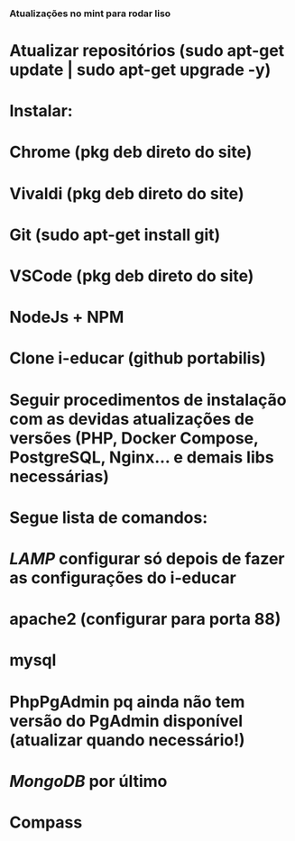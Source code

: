 ### Atualizações no mint para rodar liso


# Atualizar repositórios (sudo apt-get update | sudo apt-get upgrade -y)

# Instalar:
#	Chrome (pkg deb direto do site)
#	Vivaldi (pkg deb direto do site)
#	Git (sudo apt-get install git)
#	VSCode (pkg deb direto do site)
#	NodeJs + NPM
#
#	


# Clone i-educar (github portabilis)
#	Seguir procedimentos de instalação com as devidas atualizações de versões (PHP, Docker Compose, PostgreSQL, Nginx... e demais libs necessárias)
# 	Segue lista de comandos:
#		
# 
#
#
#


# ***LAMP*** configurar só depois de fazer as configurações do i-educar
# apache2 (configurar para porta 88)
# mysql
#


# PhpPgAdmin pq ainda não tem versão do PgAdmin disponível (atualizar quando necessário!)
#
#


# ***MongoDB*** por último
# 	Compass
#
#
#
#
#
#
#
